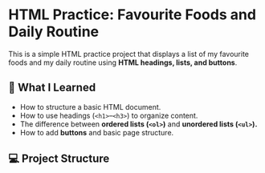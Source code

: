 # HTML Practice: Favourite Foods and Daily Routine

This is a simple HTML practice project that displays a list of my favourite foods and my daily routine using **HTML headings, lists, and buttons**.

## 🧠 What I Learned
- How to structure a basic HTML document.
- How to use headings (`<h1>`–`<h3>`) to organize content.
- The difference between **ordered lists (`<ol>`)** and **unordered lists (`<ul>`).**
- How to add **buttons** and basic page structure.

## 💻 Project Structure
